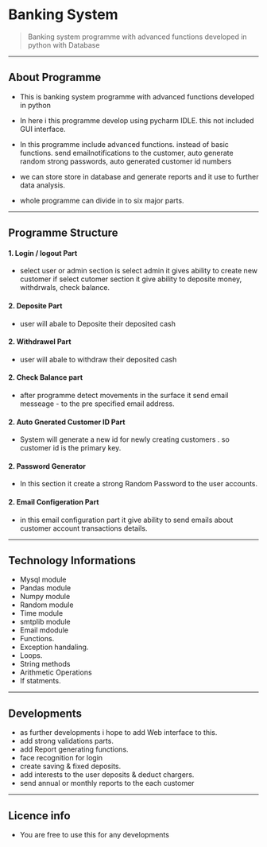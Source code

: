# Banking System



> Banking system programme with advanced functions developed in python with Database

---

## About Programme


- This is banking system programme with advanced functions developed in python

- In here i this programme develop using pycharm IDLE. this not included GUI interface.

- In this programme include advanced functions. instead of basic functions. send 		emailnotifications to the customer, auto generate random strong passwords, auto generated 	customer id numbers

- we can store store in database and generate reports and it use to further data analysis.

- whole programme can divide in to six major parts.

---

## Programme Structure

#### 1.   Login / logout Part
- select user or admin section is select admin it gives ability to create new customer
if select cutomer section it give ability to deposite money, withdrwals, check balance.


#### 2.   Deposite Part
- user will abale to Deposite their deposited cash

#### 2.   Withdrawel Part
- user will abale to withdraw their deposited cash

#### 2.   Check Balance part
- after programme detect movements in the surface it send email messeage
			              - to the pre specified email address.

#### 2.   Auto Gnerated Customer ID Part
- System will generate a new id for newly creating customers . so customer id is the primary key.

#### 2.   Password Generator
- In this section it create a strong Random Password to the user accounts.

#### 2.   Email Configeration Part
- in this email configuration part it give ability to send emails about customer account transactions details.

---

## Technology Informations

- 	 Mysql module
-	 Pandas module
-	 Numpy module
-	 Random module
-	 Time module
-	 smtplib module
-	 Email mdodule
-	 Functions.
-	 Exception handaling.
-	 Loops.
-    String methods
-    Arithmetic Operations
-	 If statments.


---

## Developments 
- as further developments i hope to add Web interface to this.
- add strong validations parts.
- add Report generating functions.
- face recognition for login 
- create saving & fixed deposits.
- add interests to the user deposits & deduct chargers.
- send annual or monthly reports to the each customer 



---

## Licence info

- You are free to use this for any developments

